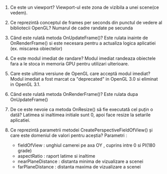 1. Ce este un viewport?
    Viewport-ul este zona de vizibila a unei scene(ce vedem).

2. Ce reprezintă conceptul de frames per seconds din punctul de vedere al bibliotecii OpenGL?
    Numarul de cadre randate pe secunda

3. Când este rulată metoda OnUpdateFrame()?
    Este rulata inainte de OnRenderFrame() si este necesara pentru a actualiza logica aplicatiei (ex. miscarea obiectelor)

4. Ce este modul imediat de randare?
    Modul imediat randeaza obiectele fara a le stoca in memoria GPU pentru utilizari ulterioare.

5. Care este ultima versiune de OpenGL care acceptă modul imediat?
    Modul imediat a fost marcat ca "deprecated" in OpenGL 3.0 si eliminat in OpenGL 3.1.

6. Când este rulată metoda OnRenderFrame()?
    Este rulata dupa OnUpdateFrame()

7. De ce este nevoie ca metoda OnResize() să fie executată cel puțin o dată?
    Latimea si inaltimea initiale sunt 0, apoi face resize la setarile aplicatiei.

8. Ce reprezintă parametrii metodei CreatePerspectiveFieldOfView() și care este domeniul de valori pentru aceștia?
    Parametri :
    - fieldOfView : unghiul camerei pe axa OY , cuprins intre 0 si PI(180 grade)
    - aspectRatio : raport latime si inaltime
    - nearPlaneDistance : distanta minima de vizualizare a scenei
    - farPlaneDistance : distanta maxima de vizualizare a scenei